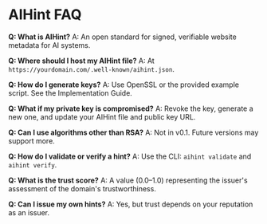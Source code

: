# AIHint FAQ

**Q: What is AIHint?**
A: An open standard for signed, verifiable website metadata for AI systems.

**Q: Where should I host my AIHint file?**
A: At `https://yourdomain.com/.well-known/aihint.json`.

**Q: How do I generate keys?**
A: Use OpenSSL or the provided example script. See the Implementation Guide.

**Q: What if my private key is compromised?**
A: Revoke the key, generate a new one, and update your AIHint file and public key URL.

**Q: Can I use algorithms other than RSA?**
A: Not in v0.1. Future versions may support more.

**Q: How do I validate or verify a hint?**
A: Use the CLI: `aihint validate` and `aihint verify`.

**Q: What is the trust score?**
A: A value (0.0–1.0) representing the issuer's assessment of the domain's trustworthiness.

**Q: Can I issue my own hints?**
A: Yes, but trust depends on your reputation as an issuer. 